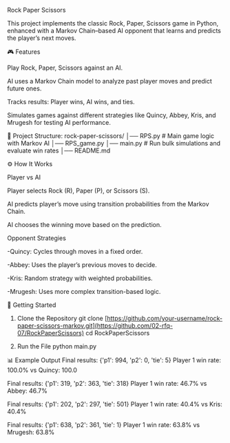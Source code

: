 Rock Paper Scissors

This project implements the classic Rock, Paper, Scissors game in Python, enhanced with a Markov Chain–based AI opponent that learns and predicts the player’s next moves.

🎮 Features

  Play Rock, Paper, Scissors against an AI.
  
  AI uses a Markov Chain model to analyze past player moves and predict future ones.
  
  Tracks results: Player wins, AI wins, and ties.
  
  Simulates games against different strategies like Quincy, Abbey, Kris, and Mrugesh for testing AI performance.

📂 Project Structure:
rock-paper-scissors/
│── RPS.py       # Main game logic with Markov AI
│── RPS_game.py
│── main.py   # Run bulk simulations and evaluate win rates
│── README.md           

⚙️ How It Works

Player vs AI

Player selects Rock (R), Paper (P), or Scissors (S).

AI predicts player’s move using transition probabilities from the Markov Chain.

AI chooses the winning move based on the prediction.

Opponent Strategies

  -Quincy: Cycles through moves in a fixed order.
  
  -Abbey: Uses the player’s previous moves to decide.
  
  -Kris: Random strategy with weighted probabilities.
  
  -Mrugesh: Uses more complex transition-based logic.


🚀 Getting Started
1. Clone the Repository
git clone [https://github.com/your-username/rock-paper-scissors-markov.git](https://github.com/02-rfq-07/RockPaperScissors)
cd RockPaperScissors

2. Run the File
python main.py


📊 Example Output
Final results: {'p1': 994, 'p2': 0, 'tie': 5}
Player 1 win rate: 100.0%
vs Quincy: 100.0

Final results: {'p1': 319, 'p2': 363, 'tie': 318}
Player 1 win rate: 46.7%
vs Abbey: 46.7%

Final results: {'p1': 202, 'p2': 297, 'tie': 501}
Player 1 win rate: 40.4%
vs Kris: 40.4%

Final results: {'p1': 638, 'p2': 361, 'tie': 1}
Player 1 win rate: 63.8%
vs Mrugesh: 63.8%

